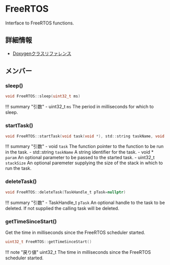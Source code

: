 # FreeRTOS

Interface to FreeRTOS functions. 

## 詳細情報

- [Doxygenクラスリファレンス](https://lang-ship.com/reference/ESP32/1.0.2/class_free_r_t_o_s.html)

## メンバー

### sleep()



```c
void FreeRTOS::sleep(uint32_t ms)
```

!!! summary "引数"
	- uint32_t `ms` The period in milliseconds for which to sleep. 



### startTask()



```c
void FreeRTOS::startTask(void task(void *), std::string taskName, void *param=nullptr, uint32_t stackSize=2048)
```

!!! summary "引数"
	- void `task` The function pointer to the function to be run in the task. 
	- std::string `taskName` A string identifier for the task. 
	- void * `param` An optional parameter to be passed to the started task. 
	- uint32_t `stackSize` An optional paremeter supplying the size of the stack in which to run the task. 



### deleteTask()



```c
void FreeRTOS::deleteTask(TaskHandle_t pTask=nullptr)
```

!!! summary "引数"
	- TaskHandle_t `pTask` An optional handle to the task to be deleted. If not supplied the calling task will be deleted. 



### getTimeSinceStart()


Get the time in milliseconds since the FreeRTOS scheduler started. 

```c
uint32_t FreeRTOS::getTimeSinceStart()
```

!!! note "戻り値"
	uint32_t The time in milliseconds since the FreeRTOS scheduler started. 



